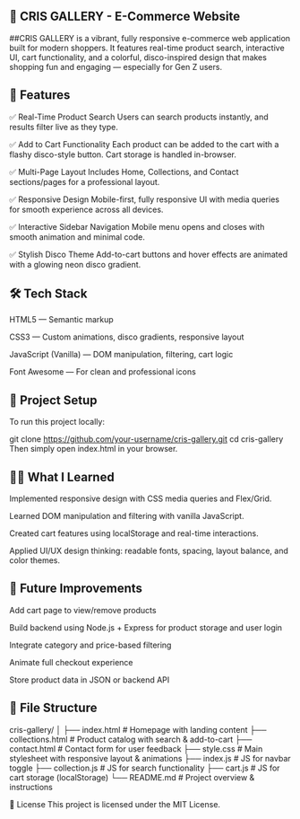 ## 🌟 CRIS GALLERY - E-Commerce Website

##CRIS GALLERY is a vibrant, fully responsive e-commerce web application built for modern shoppers. It features real-time product search, interactive UI, cart functionality, and a colorful, disco-inspired design that makes shopping fun and engaging — especially for Gen Z users.

## 🚀 Features

✅ Real-Time Product Search
Users can search products instantly, and results filter live as they type.

✅ Add to Cart Functionality
Each product can be added to the cart with a flashy disco-style button. Cart storage is handled in-browser.

✅ Multi-Page Layout
Includes Home, Collections, and Contact sections/pages for a professional layout.

✅ Responsive Design
Mobile-first, fully responsive UI with media queries for smooth experience across all devices.

✅ Interactive Sidebar Navigation
Mobile menu opens and closes with smooth animation and minimal code.

✅ Stylish Disco Theme
Add-to-cart buttons and hover effects are animated with a glowing neon disco gradient.

## 🛠️ Tech Stack

HTML5 — Semantic markup

CSS3 — Custom animations, disco gradients, responsive layout

JavaScript (Vanilla) — DOM manipulation, filtering, cart logic

Font Awesome — For clean and professional icons

## 📌 Project Setup
To run this project locally:

git clone https://github.com/your-username/cris-gallery.git
cd cris-gallery
Then simply open index.html in your browser.

## 🧑‍💻 What I Learned

Implemented responsive design with CSS media queries and Flex/Grid.

Learned DOM manipulation and filtering with vanilla JavaScript.

Created cart features using localStorage and real-time interactions.

Applied UI/UX design thinking: readable fonts, spacing, layout balance, and color themes.

## 🔧 Future Improvements

 Add cart page to view/remove products

 Build backend using Node.js + Express for product storage and user login

 Integrate category and price-based filtering

 Animate full checkout experience

 Store product data in JSON or backend API

## 📂 File Structure

cris-gallery/
│
├── index.html          # Homepage with landing content
├── collections.html    # Product catalog with search & add-to-cart
├── contact.html        # Contact form for user feedback
├── style.css           # Main stylesheet with responsive layout & animations
├── index.js            # JS for navbar toggle
├── collection.js       # JS for search functionality
├── cart.js             # JS for cart storage (localStorage)
└── README.md           # Project overview & instructions

📄 License
This project is licensed under the MIT License.

